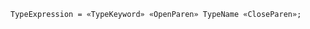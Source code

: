 <!-- This file is generated automatically by infrastructure scripts. Please don't edit by hand. -->

<!-- markdownlint-disable first-line-h1 -->

```{ .ebnf .slang-ebnf #TypeExpression }
TypeExpression = «TypeKeyword» «OpenParen» TypeName «CloseParen»;
```

